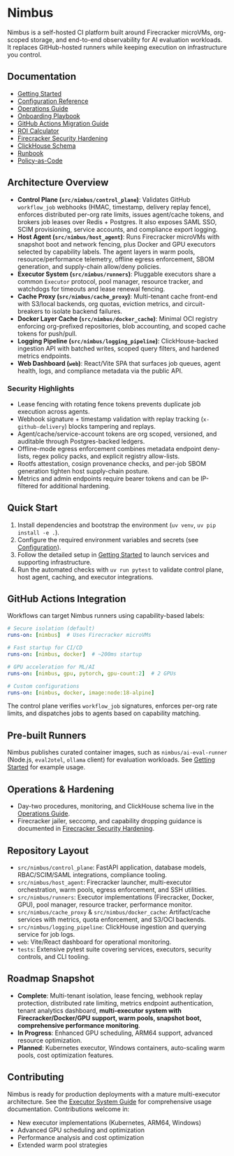 # Nimbus

Nimbus is a self-hosted CI platform built around Firecracker microVMs, org-scoped storage, and end-to-end observability for AI evaluation workloads. It replaces GitHub-hosted runners while keeping execution on infrastructure you control.

## Documentation

- [Getting Started](docs/getting-started.md)
- [Configuration Reference](docs/configuration.md)
- [Operations Guide](docs/operations.md)
- [Onboarding Playbook](docs/onboarding.md)
- [GitHub Actions Migration Guide](docs/github-actions-migration.md)
- [ROI Calculator](docs/roi-calculator.md)
- [Firecracker Security Hardening](docs/FIRECRACKER_SECURITY.md)
- [ClickHouse Schema](docs/CLICKHOUSE_SCHEMA.md)
- [Runbook](docs/runbook.md)
- [Policy-as-Code](docs/policy-as-code.md)

## Architecture Overview

- **Control Plane (`src/nimbus/control_plane`)**: Validates GitHub `workflow_job` webhooks (HMAC, timestamp, delivery replay fence), enforces distributed per-org rate limits, issues agent/cache tokens, and brokers job leases over Redis + Postgres. It also exposes SAML SSO, SCIM provisioning, service accounts, and compliance export logging.
- **Host Agent (`src/nimbus/host_agent`)**: Runs Firecracker microVMs with snapshot boot and network fencing, plus Docker and GPU executors selected by capability labels. The agent layers in warm pools, resource/performance telemetry, offline egress enforcement, SBOM generation, and supply-chain allow/deny policies.
- **Executor System (`src/nimbus/runners`)**: Pluggable executors share a common `Executor` protocol, pool manager, resource tracker, and watchdogs for timeouts and lease renewal fencing.
- **Cache Proxy (`src/nimbus/cache_proxy`)**: Multi-tenant cache front-end with S3/local backends, org quotas, eviction metrics, and circuit-breakers to isolate backend failures.
- **Docker Layer Cache (`src/nimbus/docker_cache`)**: Minimal OCI registry enforcing org-prefixed repositories, blob accounting, and scoped cache tokens for push/pull.
- **Logging Pipeline (`src/nimbus/logging_pipeline`)**: ClickHouse-backed ingestion API with batched writes, scoped query filters, and hardened metrics endpoints.
- **Web Dashboard (`web`)**: React/Vite SPA that surfaces job queues, agent health, logs, and compliance metadata via the public API.

### Security Highlights

- Lease fencing with rotating fence tokens prevents duplicate job execution across agents.
- Webhook signature + timestamp validation with replay tracking (`x-github-delivery`) blocks tampering and replays.
- Agent/cache/service-account tokens are org scoped, versioned, and auditable through Postgres-backed ledgers.
- Offline-mode egress enforcement combines metadata endpoint deny-lists, regex policy packs, and explicit registry allow-lists.
- Rootfs attestation, cosign provenance checks, and per-job SBOM generation tighten host supply-chain posture.
- Metrics and admin endpoints require bearer tokens and can be IP-filtered for additional hardening.

## Quick Start

1. Install dependencies and bootstrap the environment (`uv venv`, `uv pip install -e .`).
2. Configure the required environment variables and secrets (see [Configuration](docs/configuration.md)).
3. Follow the detailed setup in [Getting Started](docs/getting-started.md) to launch services and supporting infrastructure.
4. Run the automated checks with `uv run pytest` to validate control plane, host agent, caching, and executor integrations.

## GitHub Actions Integration

Workflows can target Nimbus runners using capability-based labels:

```yaml
# Secure isolation (default)
runs-on: [nimbus]  # Uses Firecracker microVMs

# Fast startup for CI/CD
runs-on: [nimbus, docker]  # ~200ms startup

# GPU acceleration for ML/AI
runs-on: [nimbus, gpu, pytorch, gpu-count:2]  # 2 GPUs

# Custom configurations
runs-on: [nimbus, docker, image:node:18-alpine]
```

The control plane verifies `workflow_job` signatures, enforces per-org rate limits, and dispatches jobs to agents based on capability matching.

## Pre-built Runners

Nimbus publishes curated container images, such as `nimbus/ai-eval-runner` (Node.js, `eval2otel`, `ollama` client) for evaluation workloads. See [Getting Started](docs/getting-started.md#pre-built-job-runners) for example usage.

## Operations & Hardening

- Day-two procedures, monitoring, and ClickHouse schema live in the [Operations Guide](docs/operations.md).
- Firecracker jailer, seccomp, and capability dropping guidance is documented in [Firecracker Security Hardening](docs/FIRECRACKER_SECURITY.md).

## Repository Layout

- `src/nimbus/control_plane`: FastAPI application, database models, RBAC/SCIM/SAML integrations, compliance tooling.
- `src/nimbus/host_agent`: Firecracker launcher, multi-executor orchestration, warm pools, egress enforcement, and SSH utilities.
- `src/nimbus/runners`: Executor implementations (Firecracker, Docker, GPU), pool manager, resource tracker, performance monitor.
- `src/nimbus/cache_proxy` & `src/nimbus/docker_cache`: Artifact/cache services with metrics, quota enforcement, and S3/OCI backends.
- `src/nimbus/logging_pipeline`: ClickHouse ingestion and querying service for job logs.
- `web`: Vite/React dashboard for operational monitoring.
- `tests`: Extensive pytest suite covering services, executors, security controls, and CLI tooling.

## Roadmap Snapshot

- **Complete**: Multi-tenant isolation, lease fencing, webhook replay protection, distributed rate limiting, metrics endpoint authentication, tenant analytics dashboard, **multi-executor system with Firecracker/Docker/GPU support, warm pools, snapshot boot, comprehensive performance monitoring**.
- **In Progress**: Enhanced GPU scheduling, ARM64 support, advanced resource optimization.
- **Planned**: Kubernetes executor, Windows containers, auto-scaling warm pools, cost optimization features.

## Contributing

Nimbus is ready for production deployments with a mature multi-executor architecture. See the [Executor System Guide](docs/EXECUTOR_SYSTEM.md) for comprehensive usage documentation. Contributions welcome in:
- New executor implementations (Kubernetes, ARM64, Windows)
- Advanced GPU scheduling and optimization
- Performance analysis and cost optimization
- Extended warm pool strategies
